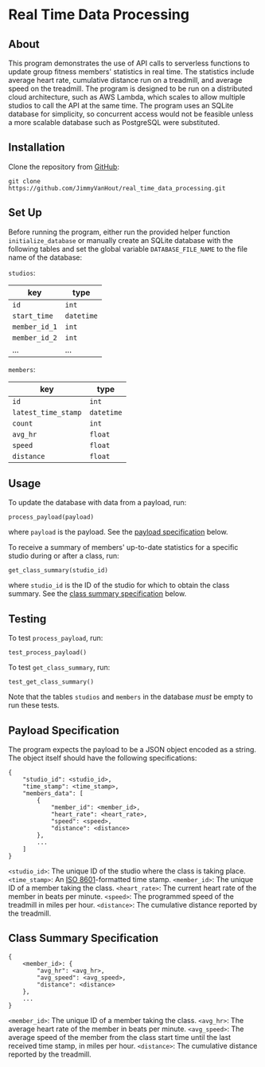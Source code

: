 # Real Time Data Processing

## About

This program demonstrates the use of API calls to serverless functions to update group fitness members' statistics in real time. The statistics include average heart rate, cumulative distance run on a treadmill, and average speed on the treadmill. The program is designed to be run on a distributed cloud architecture, such as AWS Lambda, which scales to allow multiple studios to call the API at the same time. The program uses an SQLite database for simplicity, so concurrent access would not be feasible unless a more scalable database such as PostgreSQL were substituted.

## Installation

Clone the repository from [GitHub](https://github.com/JimmyVanHout/real_time_data_processing):

```
git clone https://github.com/JimmyVanHout/real_time_data_processing.git
```

## Set Up

Before running the program, either run the provided helper function `initialize_database` or manually create an SQLite database with the following tables and set the global variable `DATABASE_FILE_NAME` to the file name of the database:

`studios`:

key | type
--- | ---
`id` | `int`
`start_time` | `datetime`
`member_id_1` | `int`
`member_id_2` | `int`
... | ...

`members`:

key | type
--- | ---
`id` | `int`
`latest_time_stamp` | `datetime`
`count` | `int`
`avg_hr` | `float`
`speed` | `float`
`distance` | `float`

## Usage

To update the database with data from a payload, run:

```
process_payload(payload)
```

where `payload` is the payload. See the [payload specification](#payload-specification) below.

To receive a summary of members' up-to-date statistics for a specific studio during or after a class, run:

```
get_class_summary(studio_id)
```

where `studio_id` is the ID of the studio for which to obtain the class summary. See the [class summary specification](#class-summary-specification) below.

## Testing

To test `process_payload`, run:

```
test_process_payload()
```

To test `get_class_summary`, run:

```
test_get_class_summary()
```

Note that the tables `studios` and `members` in the database *must* be empty to run these tests.

## Payload Specification

The program expects the payload to be a JSON object encoded as a string. The object itself should have the following specifications:

```
{
    "studio_id": <studio_id>,
    "time_stamp": <time_stamp>,
    "members_data": [
        {
            "member_id": <member_id>,
            "heart_rate": <heart_rate>,
            "speed": <speed>,
            "distance": <distance>
        },
        ...
    ]
}
```

`<studio_id>`: The unique ID of the studio where the class is taking place.
`<time_stamp>`: An [ISO 8601](https://www.iso.org/iso-8601-date-and-time-format.html)-formatted time stamp.
`<member_id>`: The unique ID of a member taking the class.
`<heart_rate>`: The current heart rate of the member in beats per minute.
`<speed>`: The programmed speed of the treadmill in miles per hour.
`<distance>`: The cumulative distance reported by the treadmill.

## Class Summary Specification

```
{
    <member_id>: {
        "avg_hr": <avg_hr>,
        "avg_speed": <avg_speed>,
        "distance": <distance>
    },
    ...
}
```

`<member_id>`: The unique ID of a member taking the class.
`<avg_hr>`: The average heart rate of the member in beats per minute.
`<avg_speed>`: The average speed of the member from the class start time until the last received time stamp, in miles per hour.
`<distance>`: The cumulative distance reported by the treadmill.
